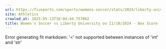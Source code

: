 ```yaml
---
url: https://fiusports.com/sports/womens-soccer/stats/2024/liberty-university/boxscore/12689
site: Athletics
crawled_at: 2025-05-13T10:04:44.757062
title: Women's Soccer vs Liberty University on 11/10/2024 - Box Score - FIU Athletics
---
```


Error generating fit markdown: '<' not supported between instances of 'int' and 'str'